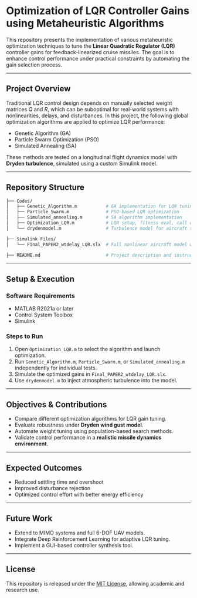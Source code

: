# **Optimization of LQR Controller Gains using Metaheuristic Algorithms**

This repository presents the implementation of various metaheuristic optimization techniques to tune the **Linear Quadratic Regulator (LQR)** controller gains for feedback-linearized cruise missiles. The goal is to enhance control performance under practical constraints by automating the gain selection process.

---

## **Project Overview**

Traditional LQR control design depends on manually selected weight matrices $Q$ and $R$, which can be suboptimal for real-world systems with nonlinearities, delays, and disturbances. In this project, the following global optimization algorithms are applied to optimize LQR performance:

* Genetic Algorithm (GA)
* Particle Swarm Optimization (PSO)
* Simulated Annealing (SA)

These methods are tested on a longitudinal flight dynamics model with **Dryden turbulence**, simulated using a custom Simulink model.

---

## **Repository Structure**

```bash
├── Codes/
│   ├── Genetic_Algorithm.m           # GA implementation for LQR tuning
│   ├── Particle_Swarm.m              # PSO-based LQR optimization
│   ├── Simulated_annealing.m         # SA algorithm implementation
│   ├── Optimization_LQR.m            # LQR setup, fitness eval, call optimizer
│   └── drydenmodel.m                 # Turbulence model for aircraft simulation

├── Simulink Files/
│   └── Final_PAPER2_wtdelay_LQR.slx  # Full nonlinear aircraft model with LQR + delay

├── README.md                         # Project description and instructions
```

---

## **Setup & Execution**

### **Software Requirements**

* MATLAB R2021a or later
* Control System Toolbox
* Simulink

### **Steps to Run**

1. Open `Optimization_LQR.m` to select the algorithm and launch optimization.
2. Run `Genetic_Algorithm.m`, `Particle_Swarm.m`, or `Simulated_annealing.m` independently for individual tests.
3. Simulate the optimized gains in `Final_PAPER2_wtdelay_LQR.slx`.
4. Use `drydenmodel.m` to inject atmospheric turbulence into the model.

---

## **Objectives & Contributions**

* Compare different optimization algorithms for LQR gain tuning.
* Evaluate robustness under **Dryden wind gust model**.
* Automate weight tuning using population-based search methods.
* Validate control performance in a **realistic missile dynamics environment**.

---

## **Expected Outcomes**

* Reduced settling time and overshoot
* Improved disturbance rejection
* Optimized control effort with better energy efficiency

---

##  **Future Work**

* Extend to MIMO systems and full 6-DOF UAV models.
* Integrate Deep Reinforcement Learning for adaptive LQR tuning.
* Implement a GUI-based controller synthesis tool.

---

## **License**

This repository is released under the [MIT License](LICENSE), allowing academic and research use.
